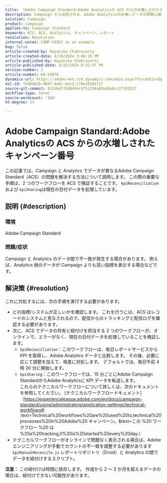 ```yaml
---
title: 「Adobe Campaign Standard:Adobe Analyticsの ACS からの水増しされたキャンペーン番号」
description: Campaign から送信される、Adobe Analyticsの水増しデータの問題と解決策の詳細です。
solution: Campaign
product: Campaign
applies-to: Campaign Standard
keywords: KCS, ACS, Analytics, キャンペーン，レポート
resolution: Resolution
internal-notes: CAMP-55561 as an example
bug: false
article-created-by: Nayanika Chakravarty
article-created-date: 4/19/2024 3:46:15 PM
article-published-by: Nayanika Chakravarty
article-published-date: 4/22/2024 8:32:47 PM
version-number: 2
article-number: KA-24076
dynamics-url: https://adobe-ent.crm.dynamics.com/main.aspx?forceUCI=1&pagetype=entityrecord&etn=knowledgearticle&id=647839f4-63fe-ee11-a1ff-6045bd0065f9
exl-id: fed04b3b-d697-4abc-bec2-c78e39384717
source-git-commit: 922dbdf15d8494c9751154a65bd8a8cc1f392527
workflow-type: tm+mt
source-wordcount: '316'
ht-degree: 1%

---
```


# Adobe Campaign Standard:Adobe Analyticsの ACS からの水増しされたキャンペーン番号


この記事では、Campaign と Analytics でデータが異なるAdobe Campaign Standard（ACS）の問題を解決する方法について説明します。 この際の重要な手順は、2 つのワークフローを ACS で検証することです。 `kpiReconciliation` および `kpiSharing`は現在の日付データを処理しています。

## 説明 {#description}


### 環境

Adobe Campaign Standard

### 問題/症状

Campaign と Analytics のデータ間で不一致が発生する場合があります。 例えば、Analytics 側のデータが Campaign よりも高い指標を表示する場合などです。


## 解決策 {#resolution}


これに対処するには、次の手順を実行する必要があります。

- どの指標/システムが正しいかを確認します。 これを行うには、ACS はレコードのシステムと見なされるので、配信からのトラッキングと配信ログを確認する必要があります。
- 次に、ACS でデータの共有と紐付けを担当する 2 つのワークフローが、オンラインで、エラーがなく、現在の日付データを処理していることを検証します。
   - `kpiReconciliation`：このワークフローは、毎日レポートサービスから KPI を取得し、Adobe Analytics データと比較します。 その後、必要に応じて調整を加えて、格差に対処します。 デフォルトでは、毎日午前 4 時 20 分に開始します。
   - `kpiSharing`：このワークフローでは、15 分ごとにAdobe Campaign StandardからAdobe Analyticsに KPI データを転送します。\
     これらのテクニカルワークフローについて詳しくは、次のドキュメントを参照してください。 [テクニカルワークフロードキュメント]（https://experienceleague.adobe.com/en/docs/campaign-standard/using/administrating/application-settings/technical-workflows#: :text=Technical%20workflows%20are%20used%20to,technical%20processes%20in%20Adobe%20 キャンペーン。&amp;text=この %20 ワークフロー %20 は %20a%20tracking,it%20is%20started%20every%20day.）
- テクニカルワークフローがオンラインで問題なく表示される場合は、Adobeエンジニアリングが手動でカウントの不一致を調整する必要があります `kpiManualReconcile.js` レポートリポジトリ（Druid）と Analytics の間でデータを紐付けするスクリプト。


<b>注意：</b> この紐付けは時間に依存します。 作成から 2 ～ 3 か月を超えるデータの場合は、紐付けできない可能性があります。
